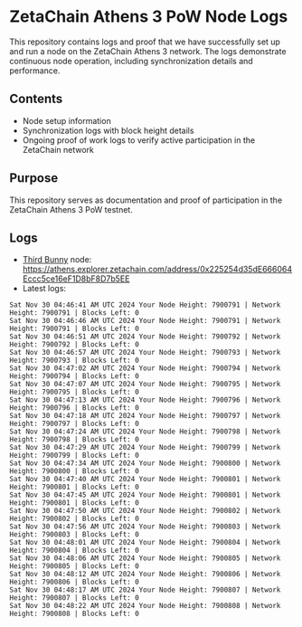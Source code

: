 # ZetaChain Athens 3 PoW Node Logs
This repository contains logs and proof that we have successfully set up and run a node on the ZetaChain Athens 3 network. The logs demonstrate continuous node operation, including synchronization details and performance.

## Contents
- Node setup information
- Synchronization logs with block height details
- Ongoing proof of work logs to verify active participation in the ZetaChain network

## Purpose
This repository serves as documentation and proof of participation in the ZetaChain Athens 3 PoW testnet.

## Logs

- [Third Bunny](https://thirdbunny.xyz/) node: https://athens.explorer.zetachain.com/address/0x225254d35dE666064Eccc5ce16eF1D8bF8D7b5EE
- Latest logs:
```
Sat Nov 30 04:46:41 AM UTC 2024 Your Node Height: 7900791 | Network Height: 7900791 | Blocks Left: 0
Sat Nov 30 04:46:46 AM UTC 2024 Your Node Height: 7900791 | Network Height: 7900791 | Blocks Left: 0
Sat Nov 30 04:46:51 AM UTC 2024 Your Node Height: 7900792 | Network Height: 7900792 | Blocks Left: 0
Sat Nov 30 04:46:57 AM UTC 2024 Your Node Height: 7900793 | Network Height: 7900793 | Blocks Left: 0
Sat Nov 30 04:47:02 AM UTC 2024 Your Node Height: 7900794 | Network Height: 7900794 | Blocks Left: 0
Sat Nov 30 04:47:07 AM UTC 2024 Your Node Height: 7900795 | Network Height: 7900795 | Blocks Left: 0
Sat Nov 30 04:47:13 AM UTC 2024 Your Node Height: 7900796 | Network Height: 7900796 | Blocks Left: 0
Sat Nov 30 04:47:18 AM UTC 2024 Your Node Height: 7900797 | Network Height: 7900797 | Blocks Left: 0
Sat Nov 30 04:47:24 AM UTC 2024 Your Node Height: 7900798 | Network Height: 7900798 | Blocks Left: 0
Sat Nov 30 04:47:29 AM UTC 2024 Your Node Height: 7900799 | Network Height: 7900799 | Blocks Left: 0
Sat Nov 30 04:47:34 AM UTC 2024 Your Node Height: 7900800 | Network Height: 7900800 | Blocks Left: 0
Sat Nov 30 04:47:40 AM UTC 2024 Your Node Height: 7900801 | Network Height: 7900801 | Blocks Left: 0
Sat Nov 30 04:47:45 AM UTC 2024 Your Node Height: 7900801 | Network Height: 7900801 | Blocks Left: 0
Sat Nov 30 04:47:50 AM UTC 2024 Your Node Height: 7900802 | Network Height: 7900802 | Blocks Left: 0
Sat Nov 30 04:47:56 AM UTC 2024 Your Node Height: 7900803 | Network Height: 7900803 | Blocks Left: 0
Sat Nov 30 04:48:01 AM UTC 2024 Your Node Height: 7900804 | Network Height: 7900804 | Blocks Left: 0
Sat Nov 30 04:48:06 AM UTC 2024 Your Node Height: 7900805 | Network Height: 7900805 | Blocks Left: 0
Sat Nov 30 04:48:12 AM UTC 2024 Your Node Height: 7900806 | Network Height: 7900806 | Blocks Left: 0
Sat Nov 30 04:48:17 AM UTC 2024 Your Node Height: 7900807 | Network Height: 7900807 | Blocks Left: 0
Sat Nov 30 04:48:22 AM UTC 2024 Your Node Height: 7900808 | Network Height: 7900808 | Blocks Left: 0
```
